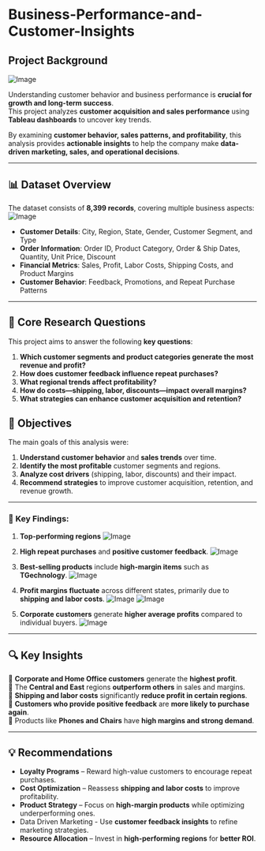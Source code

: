 # Business-Performance-and-Customer-Insights

## Project Background  
![Image](https://github.com/user-attachments/assets/d1265386-5c2e-48e3-9379-b0e11ca3ef46)

Understanding customer behavior and business performance is **crucial for growth and long-term success**.  
This project analyzes **customer acquisition and sales performance** using **Tableau dashboards** to uncover key trends.

By examining **customer behavior, sales patterns, and profitability**, this analysis provides **actionable insights** to help the company make **data-driven marketing, sales, and operational decisions**.  

---

## 📊 Dataset Overview  
The dataset consists of **8,399 records**, covering multiple business aspects:  
![Image](https://github.com/user-attachments/assets/443e8f37-a916-4b57-a658-35b06bf8a101)

-  **Customer Details**: City, Region, State, Gender, Customer Segment, and Type  
- **Order Information**: Order ID, Product Category, Order & Ship Dates, Quantity, Unit Price, Discount
- **Financial Metrics**: Sales, Profit, Labor Costs, Shipping Costs, and Product Margins  
- **Customer Behavior**: Feedback, Promotions, and Repeat Purchase Patterns  

---

## 📌 Core Research Questions  
This project aims to answer the following **key questions**:  

1. **Which customer segments and product categories generate the most revenue and profit?**
2. **How does customer feedback influence repeat purchases?**
3. **What regional trends affect profitability?**
4. **How do costs—shipping, labor, discounts—impact overall margins?**
5. **What strategies can enhance customer acquisition and retention?**

 ## 🎯 Objectives  
The main goals of this analysis were:  

1. **Understand customer behavior** and **sales trends** over time.
2. **Identify the most profitable** customer segments and regions.
3. **Analyze cost drivers** (shipping, labor, discounts) and their impact.
4. **Recommend strategies** to improve customer acquisition, retention, and revenue growth.  

---

### 🔎 Key Findings:  

1.  **Top-performing regions**
    ![Image](https://github.com/user-attachments/assets/8e835588-a355-4606-b679-82c63272f208)
  
2.  **High repeat purchases** and **positive customer feedback**.
    ![Image](https://github.com/user-attachments/assets/d66a6715-5ce6-4d09-b60b-e90609a3b2bd)
   
3. **Best-selling products** include **high-margin items** such as **TGechnology**.
   ![Image](https://github.com/user-attachments/assets/62d740f5-44ac-4e85-ab8b-eec9fa856d2e)
     
4.  **Profit margins fluctuate** across different states, primarily due to **shipping and labor costs**.
   ![Image](https://github.com/user-attachments/assets/d9e2be18-b1c3-4612-a062-e23a6939ff8b)
   ![Image](https://github.com/user-attachments/assets/66d68ce2-7a12-483c-be98-df98ff8177c6)
   
5. **Corporate customers** generate **higher average profits** compared to individual buyers.
  ![Image](https://github.com/user-attachments/assets/67e3ce2e-2e93-472b-8c2c-ef78d3bc7c62)
   
---

## 🔍 Key Insights  
📌 **Corporate and Home Office customers** generate the **highest profit**.  
📌 The **Central and East** regions **outperform others** in sales and margins.  
📌 **Shipping and labor costs** significantly **reduce profit in certain regions**.  
📌 **Customers who provide positive feedback** are **more likely to purchase again**.  
📌 Products like **Phones and Chairs** have **high margins and strong demand**.  

---

## 💡 Recommendations  

- **Loyalty Programs** – Reward high-value customers to encourage repeat purchases.
- **Cost Optimization** – Reassess **shipping and labor costs** to improve profitability.
- **Product Strategy** – Focus on **high-margin products** while optimizing underperforming ones.
- Data Driven Marketing - Use **customer feedback insights** to refine marketing strategies.
- **Resource Allocation** – Invest in **high-performing regions** for **better ROI**.  
